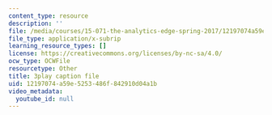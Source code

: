 ```yaml
---
content_type: resource
description: ''
file: /media/courses/15-071-the-analytics-edge-spring-2017/12197074a59e5253486f842910d04a1b_WacNWdXhvVM.srt
file_type: application/x-subrip
learning_resource_types: []
license: https://creativecommons.org/licenses/by-nc-sa/4.0/
ocw_type: OCWFile
resourcetype: Other
title: 3play caption file
uid: 12197074-a59e-5253-486f-842910d04a1b
video_metadata:
  youtube_id: null
---
```

